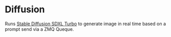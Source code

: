 # Diffusion
Runs [Stable Diffusion SDXL Turbo](https://stability.ai/news/stability-ai-sdxl-turbo) to generate image in real time based on a prompt send via a ZMQ Queque.
